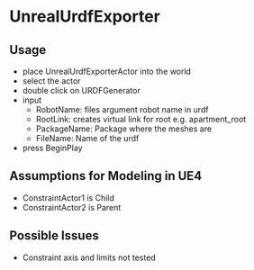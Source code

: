 # UnrealUrdfExporter

## Usage

- place UnrealUrdfExporterActor into the world
- select the actor
- double click on URDFGenerator
- input
  - RobotName: files argument robot name in urdf
  - RootLink: creates virtual link for root e.g. apartment_root
  - PackageName: Package where the meshes are
  - FileName: Name of the urdf
- press BeginPlay

## Assumptions for Modeling in UE4

- ConstraintActor1 is Child
- ConstraintActor2 is Parent


## Possible Issues

- Constraint axis and limits not tested
